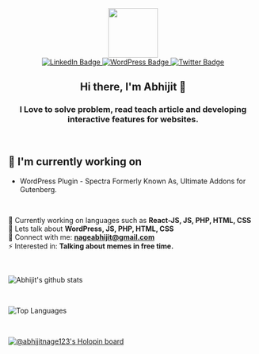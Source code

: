 <div id="header" align="center">
  <img src="https://media.giphy.com/media/M9gbBd9nbDrOTu1Mqx/giphy.gif" width="100"/>
</div>
<div id="badges" align="center">
  <a href="www.linkedin.com/in/abhijit-nage">
    <img src="https://img.shields.io/badge/LinkedIn-blue?style=for-the-badge&logo=linkedin&logoColor=white" alt="LinkedIn Badge"/>
  </a>
  <a href="https://profiles.wordpress.org/abhijitnage/">
    <img src="https://img.shields.io/badge/WordPress-blue?style=for-the-badge&logo=wordpress&logoColor=white" alt="WordPress Badge"/>
  </a>
  <a href="https://twitter.com/AbhijitNage">
    <img src="https://img.shields.io/badge/Twitter-blue?style=for-the-badge&logo=twitter&logoColor=white" alt="Twitter Badge"/>
  </a>
</div>
<h2 align="center">
Hi there, I'm Abhijit 👋
</h2>

<h3 align="center">I Love to solve problem, read teach article and developing interactive features for websites.</h3>

<br />

## 🔭 I'm currently working on

- WordPress Plugin - Spectra Formerly Known As, Ultimate Addons for Gutenberg.

<br />


🔭 Currently working on languages such as **React-JS, JS, PHP, HTML, CSS**
<br />
💬 Lets talk about **WordPress, JS, PHP, HTML, CSS**
<br />
🤝 Connect with me: **nageabhijit@gmail.com**
<br />
⚡ Interested in: **Talking about memes in free time.**

<br />

![Abhijit's github stats](https://github-readme-stats.vercel.app/api?username=AbhijitNage123&include_all_commits=true&show_icons=true&theme=tokyonight)

<br />

![Top Languages](https://github-readme-stats.vercel.app/api/top-langs/?username=AbhijitNage123&layout=compact&hide=html&theme=tokyonight)

<br />

[![@abhijitnage123's Holopin board](https://holopin.me/abhijitnage123)](https://holopin.io/@abhijitnage123)
